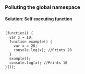<h3>Polluting the global namespace</h3>
<h4>Solution: Self executing function</h4>

  <pre class="javascript">
<code>
(function() {
  var x = 10;
  function example() {
    var x = 20;
    console.log(x); //Prints 20
  }
  example();
  console.log(x); //Prints 10
}());

</code>
  </pre>
